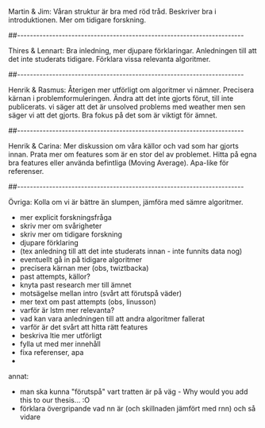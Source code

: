 Martin & Jim: Våran struktur är bra med röd tråd. Beskriver bra i introduktionen. Mer om tidigare forskning.

##-----------------------------------------------------------------------

Thires & Lennart: Bra inledning, mer djupare förklaringar. Anledningen till att det inte studerats tidigare. Förklara vissa relevanta algoritmer.

##-----------------------------------------------------------------------

Henrik & Rasmus: Återigen mer utförligt om algoritmer vi nämner. Precisera kärnan i problemformuleringen. Ändra att det inte gjorts förut, till inte publicerats. vi säger att det är unsolved problems med weather men sen säger vi att det gjorts. Bra fokus på det som är viktigt för ämnet.

##-----------------------------------------------------------------------

Henrik & Carina: Mer diskussion om våra källor och vad som har gjorts innan. Prata mer om features som är en stor del av problemet. Hitta på egna bra features eller använda befintliga (Moving Average). Apa-like för referenser.

##-----------------------------------------------------------------------

Övriga:
Kolla om vi är bättre än slumpen, jämföra med sämre algoritmer.

* mer explicit forskningsfråga
* skriv mer om svårigheter
* skriv mer om tidigare forskning
* djupare förklaring
* (tex anledning till att det inte studerats innan - inte funnits data nog)
* eventuellt gå in på tidigare algoritmer
* precisera kärnan mer (obs, twiztbacka)
* past attempts, källor?
* knyta past research mer till ämnet
* motsägelse mellan intro (svårt att förutspå väder)
* mer text om past attempts (obs, linusson)
* varför är lstm mer relevanta?
* vad kan vara anledningen till att andra algoritmer fallerat
* varför är det svårt att hitta rätt features
* beskriva ltie mer utförligt
* fylla ut med mer innehåll
* fixa referenser, apa
*

annat:

* man ska kunna "förutspå" vart tratten är på väg - Why would you add this to our thesis... :O 
* förklara övergripande vad nn är (och skillnaden jämfört med rnn) och så vidare
